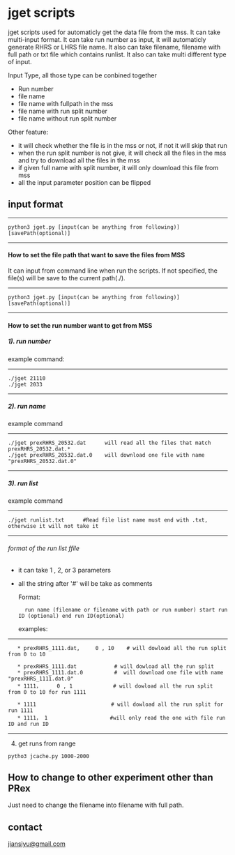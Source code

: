 # jget scripts

 jget scripts used for automaticly get the data file from the mss. It can take multi-input format. It can take run number as input, it will automaticly generate RHRS or LHRS file name. It also can take filename, filename with full path or txt file which contains runlist. It also can take multi different type of input. 

Input Type, all those type can be conbined together


* Run number
* file name 
* file name with fullpath in the mss
* file name with run split number 
* file name without run split number

Other feature:

* it will check whether the file is in the mss or not, if not it will skip that run
* when the run split number is not give, it will check all the files in the mss and try to download all the files in the mss
* if given full name with split number, it will only download this file from mss
* all the input parameter position can be flipped


## input format

---
	python3 jget.py [input(can be anything from following)] [savePath(optional)]
---


#### How to set the file path that want to save the files from MSS

It can input from command line when run the scripts. If not specified, the file(s) will be save to the current path(./).

---
	python3 jget.py [input(can be anything from following)] [savePath(optional)]
---

#### How to set the run number want to get from MSS

##### 1). run number 

example command:

---
    ./jget 21110
    ./jget 2033
---

##### 2). run name 

example command

---
    ./jget prexRHRS_20532.dat      will read all the files that match prexRHRS_20532.dat.*
    ./jget prexRHRS_20532.dat.0    will download one file with name "prexRHRS_20532.dat.0"
---

##### 3). run list
example command

---
    ./jget runlist.txt      #Read file list name must end with .txt, otherwise it will not take it
---

###### format of the run list ffile 
* it can take 1 , 2, or 3 parameters
* all the string after '#' will be take as comments 
  
  Format: 

        run name (filename or filename with path or run number) start run ID (optional) end run ID(optional)
  examples:
---
       * prexRHRS_1111.dat,     0 , 10    # will dowload all the run split from 0 to 10
        
       * prexRHRS_1111.dat            # will dowload all the run split
       * prexRHRS_1111.dat.0          #  will download one file with name "prexRHRS_1111.dat.0"
       * 1111，     0 , 1             # will dowload all the run split from 0 to 10 for run 1111
    
       * 1111                        # will dowload all the run split for run 1111
       * 1111， 1                    #will only read the one with file run ID and run ID 
       
---

4) get runs from range 
```
pytho3 jcache.py 1000-2000
```
 
## How to change to other experiment other than PRex

Just need to change the filename into filename with full path.

## contact 
jiansiyu@gmail.com
